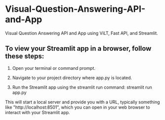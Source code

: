 # Visual-Question-Answering-API-and-App

Visual Question Answering API and App using ViLT, Fast API, and Streamlit.

## To view your Streamlit app in a browser, follow these steps:

1. Open your terminal or command prompt.

2. Navigate to your project directory where app.py is located.

3. Run the Streamlit app using the streamlit run command:
    streamlit run app.py

This will start a local server and provide you with a URL, typically something like "http://localhost:8501", which you can open in your web browser to interact with your Streamlit app.